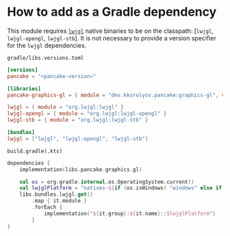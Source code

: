 # How to add as a Gradle dependency

This module requires [`lwjgl`](https://github.com/LWJGL/lwjgl3) native binaries to be on the classpath: [`lwjgl`, `lwjgl-opengl`, `lwjgl-stb`].
It is not necessary to provide a version specifier for the `lwjgl` dependencies.

`gradle/libs.versions.toml`

```toml
[versions]
pancake = "<pancake-version>"

[libraries]
pancake-graphics-gl = { module = "dev.kkorolyov.pancake:graphics-gl", version.ref = "pancake" }

lwjgl = { module = "org.lwjgl:lwjgl" }
lwjgl-opengl = { module = "org.lwjgl:lwjgl-opengl" }
lwjgl-stb = { module = "org.lwjgl:lwjgl-stb" }

[bundles]
lwjgl = ["lwjgl", "lwjgl-opengl", "lwjgl-stb"]
```

`build.gradle(.kts)`

```kotlin
dependencies {
	implementation(libs.pancake.graphics.gl)

	val os = org.gradle.internal.os.OperatingSystem.current()
	val lwjglPlatform = "natives-${if (os.isWindows) "windows" else if (os.isMacOsX) "macos" else "linux"}"
	libs.bundles.lwjgl.get()
		.map { it.module }
		.forEach {
			implementation("${it.group}:${it.name}::$lwjglPlatform")
		}
}
```
